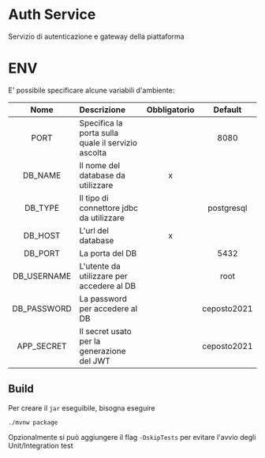 # Auth Service

Servizio di autenticazione e gateway della piattaforma

# ENV

E' possibile specificare alcune variabili d'ambiente:

| Nome | Descrizione | Obbligatorio | Default |
|:------:|:-------------|:--------------:|:---------:|
|PORT|Specifica la porta sulla quale il servizio ascolta|  | 8080 |
|DB_NAME| Il nome del database da utilizzare| x||
|DB_TYPE|Il tipo di connettore jdbc da utilizzare| | postgresql|
|DB_HOST|L'url del database|x||
|DB_PORT|La porta del DB| |5432|
|DB_USERNAME| L'utente da utilizzare per accedere al DB| |root|
|DB_PASSWORD|La password per accedere al DB| | ceposto2021|
|APP_SECRET|Il secret usato per la generazione del JWT| | ceposto2021|

## Build

Per creare il `jar` eseguibile, bisogna eseguire

```shell
./mvnw package
```

Opzionalmente si può aggiungere il flag `-DskipTests` per evitare l'avvio degli Unit/Integration test

